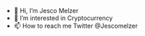 - 👋 Hi, I’m Jesco Melzer
- 👀 I’m interested in Cryptocurrency
- 📫 How to reach me Twitter @Jescomelzer
